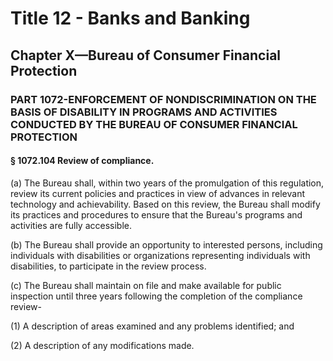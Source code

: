 
# Title 12 - Banks and Banking
## Chapter X—Bureau of Consumer Financial Protection
### PART 1072-ENFORCEMENT OF NONDISCRIMINATION ON THE BASIS OF DISABILITY IN PROGRAMS AND ACTIVITIES CONDUCTED BY THE BUREAU OF CONSUMER FINANCIAL PROTECTION
#### § 1072.104 Review of compliance.

(a) The Bureau shall, within two years of the promulgation of this regulation, review its current policies and practices in view of advances in relevant technology and achievability. Based on this review, the Bureau shall modify its practices and procedures to ensure that the Bureau's programs and activities are fully accessible.

(b) The Bureau shall provide an opportunity to interested persons, including individuals with disabilities or organizations representing individuals with disabilities, to participate in the review process.

(c) The Bureau shall maintain on file and make available for public inspection until three years following the completion of the compliance review-

(1) A description of areas examined and any problems identified; and

(2) A description of any modifications made.
